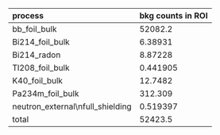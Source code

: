| **process**                        | **bkg counts in ROI** |
|:-----------------------------------|:----------------------|
| bb\_foil\_bulk                     | 52082.2               |
| Bi214\_foil\_bulk                  | 6.38931               |
| Bi214\_radon                       | 8.87228               |
| Tl208\_foil\_bulk                  | 0.441905              |
| K40\_foil\_bulk                    | 12.7482               |
| Pa234m\_foil\_bulk                 | 312.309               |
| neutron\_external\nfull\_shielding | 0.519397              |
| total                              | 52423.5               |
